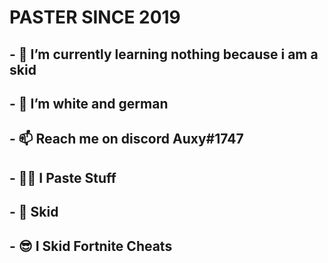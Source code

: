 # PASTER SINCE 2019

## - 🌱 I’m currently learning nothing because i am a skid
## - 💞️ I’m white and german
## - 📫 Reach me on discord Auxy#1747
## - 🤷‍♂️ I Paste Stuff
## - 👏 Skid
## - 😎 I Skid Fortnite Cheats


<!---
Auxkabel1337/Auxkabel1337 is a ✨ special ✨ repository because its `README.md` (this file) appears on your GitHub profile.
You can click the Preview link to take a look at your changes.
--->
